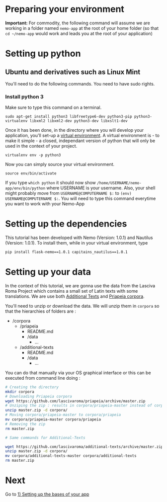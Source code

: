 Preparing your environment
===

**Important:** For commodity, the following command will assume we are working in a folder named `nemo-app` at the root of your home folder (so that `cd ~/nemo-app` would work and leads you at the root of your application)

# Setting up python

## Ubuntu and derivatives such as Linux Mint

You'll need to do the following commands. You need to have sudo rights.

### Install python 3

Make sure to type this command on a terminal. 

```shell
sudo apt-get install python3 libfreetype6-dev python3-pip python3-virtualenv libxml2 libxml2-dev python3-dev libxslt1-dev
```

Once it has been done, in the directory where you will develop your application, you'll set-up a [virtual environment](http://docs.python-guide.org/en/latest/dev/virtualenvs/#lower-level-virtualenv). A virtual environment is - to make it simple - a closed, independant version of python that will only be used in the context of your project.

```shell
virtualenv env -p python3
```

Now you can simply source your virtual environment.

```shell
source env/bin/activate
```

If you type `which python` it should now show `/home/USERNAME/nemo-app/env/bin/python` where USERNAME is your username. Also, your shell might probably move from `USERNAME@COMPUTERNAME $:` to `(env) USERNAME@COMPUTERNAME $:`. You will need to type this command everytime you want to work with your Nemo-App

# Setting up the dependencies

This tutorial has been developed with Nemo (Version: 1.0.1) and Nautilus (Version: 1.0.1). To install them, while in your virtual environment, type

```sh
pip install flask-nemo==1.0.1 capitains_nautilus==1.0.1
```

# Setting up your data

In the context of this tutorial, we are gonna use the data from the Lasciva Roma Project which contains a small set
of Latin texts with some translations. We are use both [Additional Texts](https://github.com/lascivaroma/additional-texts)
and [Priapeia corpora](https://github.com/lascivaroma/priapeia).

You'll need to unzip or download the data. We will unzip them in `corpora` so that the hierarchies of folders are :

- /corpora
	- /priapeia
		- README.md
		- /data
			- ...
	- /additional-texts
		- README.md
		- /data
			- ...

You can do that manually via your OS graphical interface or this can be executed from command line doing :

```sh
# Creating the directory
mkdir corpora
# Downloading Priapeia corpora
wget https://github.com/lascivaroma/priapeia/archive/master.zip
# Unziping the zip : results in corpora/priapeia-master instead of corpora/priapeia
unzip master.zip -d corpora/
# Moving corpora/priapeia-master to corpora/priapeia
mv corpora/priapeia-master corpora/priapeia
# Removing the zip
rm master.zip

# Same commands for Additional-Texts

wget https://github.com/lascivaroma/additional-texts/archive/master.zip
unzip master.zip -d corpora/
mv corpora/additional-texts-master corpora/additional-texts
rm master.zip
```

# Next

Go to [1) Setting up the bases of your app](1-setting-up-the-app.md)